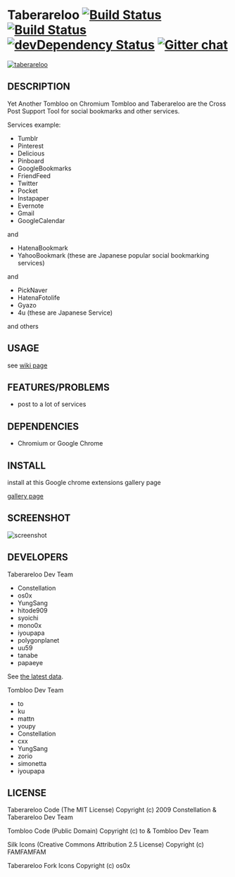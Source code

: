 # Taberareloo [![Build Status](https://travis-ci.org/taberareloo/taberareloo.svg?branch=master)](https://travis-ci.org/taberareloo/taberareloo) [![Build Status](https://drone.io/github.com/taberareloo/taberareloo/status.png)](https://drone.io/github.com/taberareloo/taberareloo/latest) [![devDependency Status](https://david-dm.org/taberareloo/taberareloo/dev-status.svg)](https://david-dm.org/taberareloo/taberareloo#info=devDependencies) [![Gitter chat](https://badges.gitter.im/taberareloo/taberareloo.png)](https://gitter.im/taberareloo/taberareloo)

[![taberareloo](https://raw.github.com/taberareloo/taberareloo/master/src/skin/fork64.png)](https://github.com/taberareloo/taberareloo)

## DESCRIPTION

Yet Another Tombloo on Chromium
Tombloo and Taberareloo are the Cross Post Support Tool for social bookmarks and other services.

Services example:

+  Tumblr
+  Pinterest
+  Delicious
+  Pinboard
+  GoogleBookmarks
+  FriendFeed
+  Twitter
+  Pocket
+  Instapaper
+  Evernote
+  Gmail
+  GoogleCalendar

and

+  HatenaBookmark
+  YahooBookmark (these are Japanese popular social bookmarking services)

and

+  PickNaver
+  HatenaFotolife
+  Gyazo
+  4u (these are Japanese Service)

and others

## USAGE

see [wiki page](https://github.com/taberareloo/taberareloo/wiki/)

## FEATURES/PROBLEMS

+ post to a lot of services

## DEPENDENCIES

+ Chromium or Google Chrome

## INSTALL

install at this Google chrome extensions gallery page

[gallery page](https://chrome.google.com/webstore/detail/ldcnohnnlpgglecmkldelbmiokgmikno)

## SCREENSHOT

![screenshot](http://farm5.static.flickr.com/4030/4230713294_14aa84791f_o.png)

## DEVELOPERS

Taberareloo Dev Team

+ Constellation
+ os0x
+ YungSang
+ hitode909
+ syoichi
+ mono0x
+ iyoupapa
+ polygonplanet
+ uu59
+ tanabe
+ papaeye

See [the latest data](https://github.com/taberareloo/taberareloo/graphs/contributors).

Tombloo Dev Team

+ to
+ ku
+ mattn
+ youpy
+ Constellation
+ cxx
+ YungSang
+ zorio
+ simonetta
+ iyoupapa

## LICENSE

Taberareloo Code
(The MIT License)
Copyright (c) 2009 Constellation & Taberareloo Dev Team

Tombloo Code
(Public Domain)
Copyright (c) to & Tombloo Dev Team

Silk Icons
(Creative Commons Attribution 2.5 License)
Copyright (c) FAMFAMFAM

Taberareloo Fork Icons
Copyright (c) os0x
